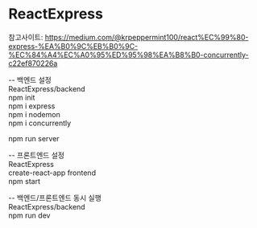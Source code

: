 # ReactExpress  

참고사이트: https://medium.com/@krpeppermint100/react%EC%99%80-express-%EA%B0%9C%EB%B0%9C-%EC%84%A4%EC%A0%95%ED%95%98%EA%B8%B0-concurrently-c22ef870226a  

-- 백엔드 설정  
ReactExpress/backend  
npm init  
npm i express  
npm i nodemon  
npm i concurrently  

npm run server  

-- 프론트엔드 설정  
ReactExpress  
create-react-app frontend  
npm start  

-- 백엔드/프론트엔드 동시 실행  
ReactExpress/backend  
npm run dev  


